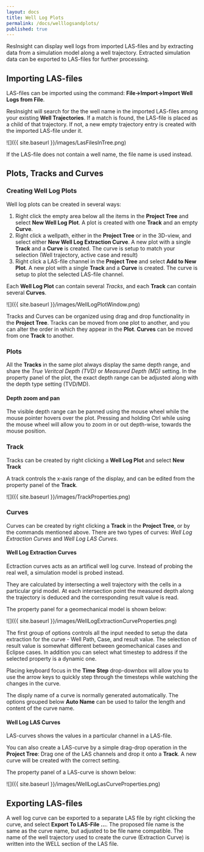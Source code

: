 ```yaml
---
layout: docs
title: Well Log Plots
permalink: /docs/welllogsandplots/
published: true
---
```


ResInsight can display well logs from imported LAS-files and by extracting data from a simulation model along a well trajectory. Extracted simulation data can be exported to LAS-files for further processing. 

## Importing LAS-files
LAS-files can be imported using the command: **File->Import->Import Well Logs from File**.

ResInsight will search for the the well name in the imported LAS-files among your existing **Well Trajectories**.
If a match is found, the LAS-file is placed as a child of that trajectory. If not, a new empty trajectory entry is created with the imported LAS-file under it.

![]({{ site.baseurl }}/images/LasFilesInTree.png)


If the LAS-file does not contain a well name, the file name is used instead. 

## Plots, Tracks and Curves

### Creating Well Log Plots

Well log plots can be created in several ways: 

1. Right click the empty area below all the items in the **Project Tree** and select **New Well Log Plot**. A plot is created with one **Track** and an empty **Curve**.
2. Right click a wellpath, either in the **Project Tree** or in the 3D-view, and select either **New Well Log Extraction Curve**. A new plot with a single **Track** and a **Curve** is created. The curve is setup to match your selection (Well trajectory, active case and result) 
3. Right click a LAS-file channel in the **Project Tree** and select **Add to New Plot**. A new plot with a single **Track** and a **Curve** is created. The curve is setup to plot the selected LAS-file channel.


Each **Well Log Plot** can contain several *Tracks*, and each **Track** can contain several **Curves**.

![]({{ site.baseurl }}/images/WellLogPlotWindow.png)

Tracks and Curves can be organized using drag and drop functionality in the **Project Tree**. Tracks can be moved from one plot to another, and you can alter the order in which they appear in the **Plot**. **Curves** can be moved from one **Track** to another.

### Plots 

All the **Tracks** in the same plot always display the same depth range, and share the *True Veritcal Depth (TVD)* or *Measured Depth (MD)* setting. In the property panel of the plot, the exact depth range can be adjusted along with the depth type setting (TVD/MD).

#### Depth zoom and pan

The visible depth range can be panned using the mouse wheel while the mouse pointer hovers over the plot.
Pressing and holding Ctrl while using the mouse wheel will allow you to zoom in or out depth-wise, towards the mouse position.

### Track
Tracks can be created by right clicking a **Well Log Plot** and select **New Track**

A track controls the x-axis range of the display, and can be edited from the property panel of the **Track**.

![]({{ site.baseurl }}/images/TrackProperties.png)

### Curves
Curves can be created by right clicking a **Track** in the **Project Tree**, or by the commands mentioned above.
There are two types of curves: *Well Log Extraction Curves* and *Well Log LAS Curves*. 

#### Well Log Extraction Curves

Ectraction curves acts as an artifical well log curve. Instead of probing the real well, a simulation model is probed instead.

They are calculated by intersecting a well trajectory with the cells in a particular grid model. At each intersection point the measured depth along the trajectory is deduced and the corresponding result value is read.

The property panel for a geomechanical model is shown below:

![]({{ site.baseurl }}/images/WellLogExtractionCurveProperties.png)

The first group of options controls all the input needed to setup the data extraction for the curve - Well Path, Case, and result value. The selection of result value is somewhat different between geomechanical cases and Eclipse cases. In addition you can select what timestep to address if the selected property is a dynamic one. 

<div class="note">
Placing keyboard focus in the <b>Time Step</b> drop-downbox will allow you to use the arrow keys to quickly step through the timesteps while watching the changes in the curve. 
</div>

The disply name of a curve is normally generated automatically. The options grouped below **Auto Name** can be used to tailor the length and content of the curve name.

#### Well Log LAS Curves

LAS-curves shows the values in a particular channel in a LAS-file.

<div class="note">
You can also create a LAS-curve by a simple drag-drop operation in the <b>Project Tree</b>: Drag one of the LAS channels and drop it onto a <b>Track</b>. A new curve will be created with the correct setting.
</div>

The property panel of a LAS-curve is shown below:

![]({{ site.baseurl }}/images/WellLogLasCurveProperties.png)

## Exporting LAS-files
A well log curve can be exported to a separate LAS file by right clicking the curve, and select **Export To LAS-File ...**. The proposed file name is the same as the curve name, but adjusted to be file name compatible. The name of the well trajectory used to create the curve (Extraction Curve) is written into the WELL section of the LAS file.
